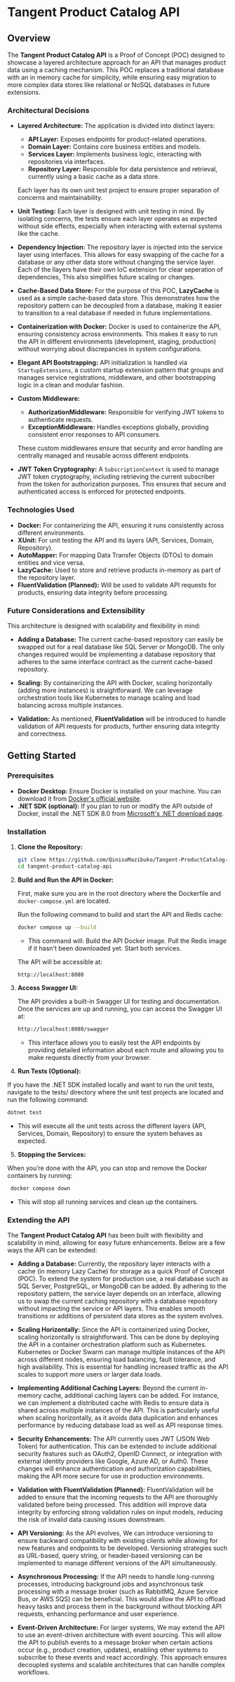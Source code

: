 # Tangent Product Catalog API

## Overview

The **Tangent Product Catalog API** is a Proof of Concept (POC) designed to showcase a layered architecture approach for an API that manages product data using a caching mechanism. This POC replaces a traditional database with an in memory cache for simplicity, while ensuring easy migration to more complex data stores like relational or NoSQL databases in future extensions.

### Architectural Decisions

- **Layered Architecture:**
  The application is divided into distinct layers:

  - **API Layer:** Exposes endpoints for product-related operations.
  - **Domain Layer:** Contains core business entities and models.
  - **Services Layer:** Implements business logic, interacting with repositories via interfaces.
  - **Repository Layer:** Responsible for data persistence and retrieval, currently using a basic cache as a data store.

  Each layer has its own unit test project to ensure proper separation of concerns and maintainability.

- **Unit Testing:**
  Each layer is designed with unit testing in mind. By isolating concerns, the tests ensure each layer operates as expected without side effects, especially when interacting with external systems like the cache.

- **Dependency Injection:**
  The repository layer is injected into the service layer using interfaces. This allows for easy swapping of the cache for a database or any other data store without changing the service layer. Each of the llayers have their own IoC extension for clear seperation of dependencies, This also simplifies future scaling or changes.

- **Cache-Based Data Store:**
  For the purpose of this POC, **LazyCache** is used as a simple cache-based data store. This demonstrates how the repository pattern can be decoupled from a database, making it easier to transition to a real database if needed in future implementations.

- **Containerization with Docker:**
  Docker is used to containerize the API, ensuring consistency across environments. This makes it easy to run the API in different environments (development, staging, production) without worrying about discrepancies in system configurations.

- **Elegant API Bootstrapping:**
  API initialization is handled via `StartupExtensions`, a custom startup extension pattern that groups and manages service registrations, middleware, and other bootstrapping logic in a clean and modular fashion.

- **Custom Middleware:**

  - **AuthorizationMiddleware:** Responsible for verifying JWT tokens to authenticate requests.
  - **ExceptionMiddleware:** Handles exceptions globally, providing consistent error responses to API consumers.

  These custom middlewares ensure that security and error handling are centrally managed and reusable across different endpoints.

- **JWT Token Cryptography:**
  A `SubscriptionContext` is used to manage JWT token cryptography, including retrieving the current subscriber from the token for authorization purposes. This ensures that secure and authenticated access is enforced for protected endpoints.

### Technologies Used

- **Docker:** For containerizing the API, ensuring it runs consistently across different environments.
- **XUnit:** For unit testing the API and its layers (API, Services, Domain, Repository).
- **AutoMapper:** For mapping Data Transfer Objects (DTOs) to domain entities and vice versa.
- **LazyCache:** Used to store and retrieve products in-memory as part of the repository layer.
- **FluentValidation (Planned):** Will be used to validate API requests for products, ensuring data integrity before processing.

### Future Considerations and Extensibility

This architecture is designed with scalability and flexibility in mind:

- **Adding a Database:** The current cache-based repository can easily be swapped out for a real database like SQL Server or MongoDB. The only changes required would be implementing a database repository that adheres to the same interface contract as the current cache-based repository.
- **Scaling:** By containerizing the API with Docker, scaling horizontally (adding more instances) is straightforward. We can leverage orchestration tools like Kubernetes to manage scaling and load balancing across multiple instances.

- **Validation:** As mentioned, **FluentValidation** will be introduced to handle validation of API requests for products, further ensuring data integrity and correctness.

## Getting Started

### Prerequisites

- **Docker Desktop:** Ensure Docker is installed on your machine. You can download it from [Docker's official website](https://www.docker.com/get-started).
- **.NET SDK (optional):** If you plan to run or modify the API outside of Docker, install the .NET SDK 8.0 from [Microsoft's .NET download page](https://dotnet.microsoft.com/download).

### Installation

1. **Clone the Repository:**

   ```bash
   git clone https://github.com/QinisoMazibuko/Tangent-ProductCatalog-API.git
   cd tangent-product-catalog-api

   ```

2. **Build and Run the API in Docker:**

   First, make sure you are in the root directory where the Dockerfile and `docker-compose.yml` are located.

   Run the following command to build and start the API and Redis cache:

   ```bash
   docker compose up --build
   ```

   - This command will:
     Build the API Docker image.
     Pull the Redis image if it hasn't been downloaded yet.
     Start both services.

   The API will be accessible at:

   ```bash
   http://localhost:8080
   ```

3. **Access Swagger UI:**

   The API provides a built-in Swagger UI for testing and documentation. Once the services are up and running, you can access the Swagger UI at:

   ```bash
   http://localhost:8080/swagger

   ```

   - This interface allows you to easily test the API endpoints by providing detailed information about each route and allowing you to make requests directly from your browser.

4. **Run Tests (Optional):**

If you have the .NET SDK installed locally and want to run the unit tests, navigate to the tests/ directory where the unit test projects are located and run the following command:

```bash
dotnet test

```

- This will execute all the unit tests across the different layers (API, Services, Domain, Repository) to ensure the system behaves as expected.

5. **Stopping the Services:**

When you’re done with the API, you can stop and remove the Docker containers by running:

```bash
 docker compose down

```

- This will stop all running services and clean up the containers.

### Extending the API

The **Tangent Product Catalog API** has been built with flexibility and scalability in mind, allowing for easy future enhancements. Below are a few ways the API can be extended:

- **Adding a Database:**
  Currently, the repository layer interacts with a cache (in memory Lazy Cache) for storage as a quick Proof of Concept (POC). To extend the system for production use, a real database such as SQL Server, PostgreSQL, or MongoDB can be added. By adhering to the repository pattern, the service layer depends on an interface, allowing us to swap the current caching repository with a database repository without impacting the service or API layers. This enables smooth transitions or additions of persistent data stores as the system evolves.

- **Scaling Horizontally:**
  Since the API is containerized using Docker, scaling horizontally is straightforward. This can be done by deploying the API in a container orchestration platform such as Kubernetes. Kubernetes or Docker Swarm can manage multiple instances of the API across different nodes, ensuring load balancing, fault tolerance, and high availability. This is essential for handling increased traffic as the API scales to support more users or larger data loads.

- **Implementing Additional Caching Layers:**
  Beyond the current in-memory cache, additional caching layers can be added. For instance, we can implement a distributed cache with Redis to ensure data is shared across multiple instances of the API. This is particularly useful when scaling horizontally, as it avoids data duplication and enhances performance by reducing database load as well as API response times.

- **Security Enhancements:**
  The API currently uses JWT (JSON Web Token) for authentication. This can be extended to include additional security features such as OAuth2, OpenID Connect, or integration with external identity providers like Google, Azure AD, or Auth0. These changes will enhance authentication and authorization capabilities, making the API more secure for use in production environments.

- **Validation with FluentValidation (Planned):**
  FluentValidation will be added to ensure that the incoming requests to the API are thoroughly validated before being processed. This addition will improve data integrity by enforcing strong validation rules on input models, reducing the risk of invalid data causing issues downstream.

- **API Versioning:**
  As the API evolves, We can introduce versioning to ensure backward compatibility with existing clients while allowing for new features and endpoints to be developed. Versioning strategies such as URL-based, query string, or header-based versioning can be implemented to manage different versions of the API simultaneously.

- **Asynchronous Processing:**
  If the API needs to handle long-running processes, introducing background jobs and asynchronous task processing with a message broker (such as RabbitMQ, Azure Service Bus, or AWS SQS) can be beneficial. This would allow the API to offload heavy tasks and process them in the background without blocking API requests, enhancing performance and user experience.

- **Event-Driven Architecture:**
  For larger systems, We may extend the API to use an event-driven architecture with event sourcing. This will allow the API to publish events to a message broker when certain actions occur (e.g., product creation, updates), enabling other systems to subscribe to these events and react accordingly. This approach ensures decoupled systems and scalable architectures that can handle complex workflows.
